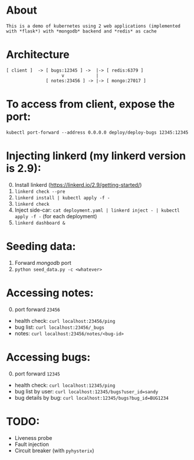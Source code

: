 # About
    This is a demo of kubernetes using 2 web applications (implemented with *flask*) with *mongodb* backend and *redis* as cache

# Architecture
```
[ client ]  -> [ bugs:12345 ] ->  |-> [ redis:6379 ]
                     v            |
               [ notes:23456 ] -> |-> [ mongo:27017 ] 

```

# To access from client, expose the port:
`kubectl port-forward --address 0.0.0.0 deploy/deploy-bugs 12345:12345`

# Injecting linkerd (my linkerd version is 2.9):
0. Install linkerd (https://linkerd.io/2.9/getting-started/)
1. `linkerd check --pre`
2. `linkerd install | kubectl apply -f -`
3. `linkerd check`
4. Inject side-car: `cat deployment.yaml | linkerd inject - | kubectl apply -f -` (for each deployment)
5. `linkerd dashboard &`

# Seeding data:
1. Forward *mongodb* port
2. `python seed_data.py -c <whatever>`

# Accessing notes:
0. port forward `23456`
- health check: `curl localhost:23456/ping`
- bug list: `curl localhost:23456/_bugs`
- notes: `curl localhost:23456/notes/<bug-id>`


# Accessing bugs:
0. port forward `12345`
- health check: `curl localhost:12345/ping`
- bug list by user: `curl localhost:12345/bugs?user_id=sandy`
- bug details by bug: `curl localhost:12345/bugs?bug_id=BUG1234`

# TODO:
- Liveness probe
- Fault injection
- Circuit breaker (with `pyhysterix`)
